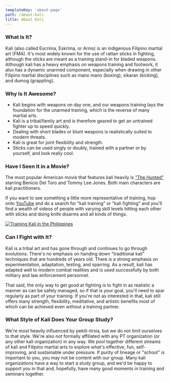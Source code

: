 ```yaml
---
templateKey: 'about-page'
path: /about-kali
title: About Kali
---
```

### What Is It?
Kali (also called Escrima, Eskrima, or Arnis) is an indigenous Filipino martial art (FMA).  It's most widely known for the use of rattan sticks in fighting, although the sticks are meant as a training stand-in for bladed weapons.  Although kali has a heavy emphasis on weapons training and footwork, it also has a dynamic unarmed component, especially when drawing in other Filipino martial disciplines such as mano mano (boxing), sikaran (kicking), and dumog (grappling).

### Why Is It Awesome?
- Kali begins with weapons on day one, and our weapons training lays the foundation for the unarmed training, which is the reverse of many martial arts.
- Kali is a tribal/family art and is therefore geared to get an untrained fighter up to speed quickly.
- Dealing with short blades or blunt weapons is realistically suited to modern threats.
- Kali is great for joint flexibility and strength.
- Sticks can be used singly or doubly, trained with a partner or by yourself, and look really cool.

### Have I Seen It in a Movie?
The most popular American movie that features kali heavily is <a href="https://www.imdb.com/title/tt0269347/" target="_blank" rel="noopener noreferrer">"The Hunted"</a> starring Benicio Del Toro and Tommy Lee Jones.  Both main characters are kali practitioners.

If you want to see something a little more representative of training, hop onto <a href="https://www.youtube.com/" target="_blank" rel="noopener noreferrer">YouTube</a> and do a search for "kali training" or "kali fighting" and you'll find a wealth of videos of people with varying skill levels hitting each other with sticks and doing knife disarms and all kinds of things.

[![Training Kali in the Philippines](http://img.youtube.com/vi/DjRdg7rbUpE/0.jpg)](http://www.youtube.com/watch?v=DjRdg7rbUpE "Training Kali in the Philippines")

### Can I Fight with It?
Kali is a tribal art and has gone through and continues to go through evolutions.  There's no emphasis on handing down "traditional kali" techniques that are hundreds of years old.  There is a strong emphasis on experimentation, adaptation, testing, and sparring.  As a result, kali has adapted well to modern combat realities and is used successfully by both military and law enforcement personnel.

That said, the only way to get good at fighting is to fight in as realistic a manner as can be safely managed, so if that is your goal, you'll need to spar regularly as part of your training.  If you're not as interested in that, kali still offers many strength, flexibility, meditative, and artistic benefits most of which can be achieved even without a training partner.

### What Style of Kali Does Your Group Study?
We're most heavily influenced by pekiti-tirsia, but we do not limit ourselves to that style.  We're also not formally affiliated with any PT organization (or any other kali organization) in any way.  We pool together different streams of kali and Filipino martial arts to explore what's effective, fun, self-improving, and sustainable under pressure.  If purity of lineage or "school" is important to you, you may not be content with our group.  Many kali organizations have a way to start a study group, and we'd be happy to support you in that and, hopefully, have many good moments in training and seminars together.